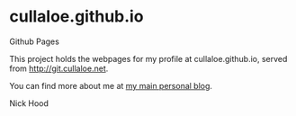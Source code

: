 # cullaloe.github.io
Github Pages

This project holds the webpages for my profile at cullaloe.github.io, served from http://git.cullaloe.net.

You can find more about me at [my main personal blog](http://cullaloe.com).


Nick Hood
